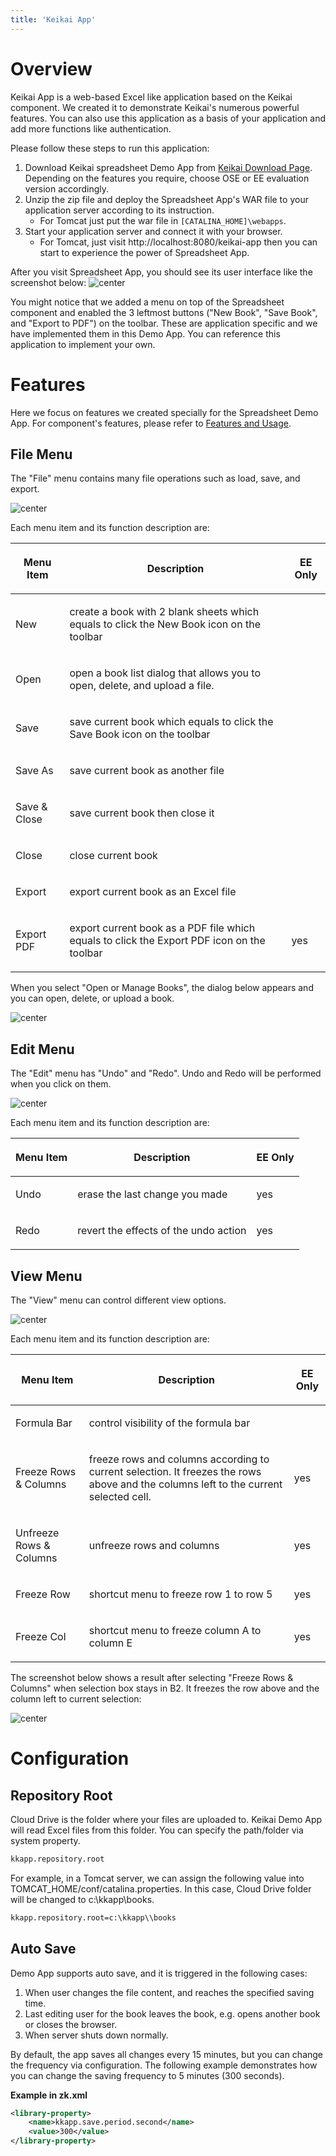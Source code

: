 ```yaml
---
title: 'Keikai App'
---
```


# Overview

Keikai App is a web-based Excel like application based on the Keikai component. We created it to demonstrate Keikai's numerous powerful features. You can also use this application as a basis
of your application and add more functions like authentication.

Please follow these steps to run this application:

1.  Download Keikai spreadsheet Demo App from [Keikai Download Page](https://keikai.io/download). Depending on the features you require, choose OSE or EE evaluation version accordingly.
2.  Unzip the zip file and deploy the Spreadsheet App's WAR file to your
    application server according to its instruction.
      - For Tomcat just put the war file in `[CATALINA_HOME]\webapps`.
3.  Start your application server and connect it with your browser.
      - For Tomcat, just visit http://localhost:8080/keikai-app then you can start to experience the power of Spreadsheet App.

After you visit Spreadsheet App, you should see its user interface like
the screenshot below: 
![center]({{site.devref_image_folder}}/Zss-essentials-zssapp.png) 

You might notice that we added a menu on top of the Spreadsheet component and enabled the 3 leftmost buttons ("New Book", "Save Book", and "Export to PDF") on the toolbar. These are application specific and we have implemented them in this Demo App. You can reference this application to implement your own.

# Features

Here we focus on features we created specially for the Spreadsheet Demo App. For component's features, please refer
to [Features and Usage](Features_and_Usage).

## File Menu

The "File" menu contains many file operations such as load, save, and
export.

![center]({{site.devref_image_folder}}/Zss-essentials-zssapp-file.png)

Each menu item and its function description are:

<table>
<thead>
<tr class="header">
<th><center>
<p>Menu Item</p>
</center></th>
<th><center>
<p>Description</p>
</center></th>
<th><center>
<p>EE Only</p>
</center></th>
</tr>
</thead>
<tbody>
<tr class="odd">
<td><p>New</p></td>
<td><p>create a book with 2 blank sheets which equals to click the New Book icon on the toolbar</p></td>
<td></td>
</tr>
<tr class="even">
<td><p>Open</p></td>
<td><p>open a book list dialog that allows you to open, delete, and upload a file.</p></td>
<td></td>
</tr>
<tr class="odd">
<td><p>Save</p></td>
<td><p>save current book which equals to click the Save Book icon on the toolbar</p></td>
<td></td>
</tr>
<tr class="even">
<td><p>Save As</p></td>
<td><p>save current book as another file</p></td>
<td></td>
</tr>
<tr class="odd">
<td><p>Save &amp; Close</p></td>
<td><p>save current book then close it</p></td>
<td></td>
</tr>
<tr class="even">
<td><p>Close</p></td>
<td><p>close current book</p></td>
<td></td>
</tr>
<tr class="odd">
<td><p>Export</p></td>
<td><p>export current book as an Excel file</p></td>
<td></td>
</tr>
<tr class="even">
<td><p>Export PDF</p></td>
<td><p>export current book as a PDF file which equals to click the Export PDF icon on the toolbar</p></td>
<td><p>yes</p></td>
</tr>
</tbody>
</table>

When you select "Open or Manage Books", the dialog below appears and you
can open, delete, or upload a book. 

![center]({{site.devref_image_folder}}/Zss-essentials-zssapp-file-booklist.png)

## Edit Menu

The "Edit" menu has "Undo" and "Redo". Undo and Redo will be performed when you click on them. 

![center]({{site.devref_image_folder}}/Zss-essentials-zssapp-edit.png)

Each menu item and its function description are:

<table>
<thead>
<tr class="header">
<th><center>
<p>Menu Item</p>
</center></th>
<th><center>
<p>Description</p>
</center></th>
<th><center>
<p>EE Only</p>
</center></th>
</tr>
</thead>
<tbody>
<tr class="odd">
<td><p>Undo</p></td>
<td><p>erase the last change you made</p></td>
<td><p>yes</p></td>
</tr>
<tr class="even">
<td><p>Redo</p></td>
<td><p>revert the effects of the undo action</p></td>
<td><p>yes</p></td>
</tr>
</tbody>
</table>

## View Menu

The "View" menu can control different view options.

![center]({{site.devref_image_folder}}/Zss-essentials-zssapp-view.png)

Each menu item and its function description are:

<table>
<thead>
<tr class="header">
<th><center>
<p>Menu Item</p>
</center></th>
<th><center>
<p>Description</p>
</center></th>
<th><center>
<p>EE Only</p>
</center></th>
</tr>
</thead>
<tbody>
<tr class="odd">
<td><p>Formula Bar</p></td>
<td><p>control visibility of the formula bar</p></td>
<td></td>
</tr>
<tr class="even">
<td><p>Freeze Rows &amp; Columns</p></td>
<td><p>freeze rows and columns according to current selection. It freezes the rows above and the columns left to the current selected cell.</p></td>
<td><p>yes</p></td>
</tr>
<tr class="odd">
<td><p>Unfreeze Rows &amp; Columns</p></td>
<td><p>unfreeze rows and columns</p></td>
<td><p>yes</p></td>
</tr>
<tr class="even">
<td><p>Freeze Row</p></td>
<td><p>shortcut menu to freeze row 1 to row 5</p></td>
<td><p>yes</p></td>
</tr>
<tr class="odd">
<td><p>Freeze Col</p></td>
<td><p>shortcut menu to freeze column A to column E</p></td>
<td><p>yes</p></td>
</tr>
</tbody>
</table>

The screenshot below shows a result after selecting "Freeze Rows &
Columns" when selection box stays in B2. It freezes the row above and
the column left to current selection:

![center]({{site.devref_image_folder}}/Zss-essentials-zssapp-freeze.png)

# Configuration

## Repository Root

Cloud Drive is the folder where your files are uploaded to. Keikai Demo App will read Excel files from this folder.
You can specify the path/folder via system property.

``` xml
kkapp.repository.root
```

For example, in a Tomcat server, we can assign the following value into
TOMCAT\_HOME/conf/catalina.properties. In this case, Cloud Drive folder
will be changed to c:\kkapp\\books.

``` xml
kkapp.repository.root=c:\kkapp\\books
```

## Auto Save

Demo App supports auto save, and it is triggered in the following cases:

1.  When user changes the file content, and reaches the specified saving time.
2.  Last editing user for the book leaves the book, e.g. opens another book or
    closes the browser.
3.  When server shuts down normally.

By default, the app saves all changes every 15 minutes, but you can
change the frequency via configuration. The following example demonstrates how you can change the saving frequency to 5 minutes (300 seconds).

**Example in zk.xml**

``` xml
<library-property>
    <name>kkapp.save.period.second</name>
    <value>300</value>
</library-property>
```
